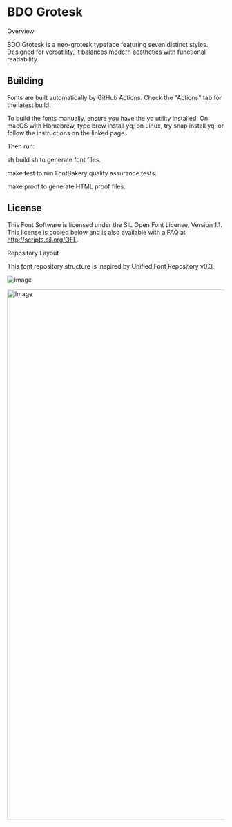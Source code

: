 # BDO Grotesk

Overview

BDO Grotesk is a neo-grotesk typeface featuring seven distinct styles. Designed for versatility, it balances modern aesthetics with functional readability.

## Building

Fonts are built automatically by GitHub Actions. Check the "Actions" tab for the latest build.

To build the fonts manually, ensure you have the yq utility installed. On macOS with Homebrew, type brew install yq; on Linux, try snap install yq; or follow the instructions on the linked page.

Then run:

sh build.sh to generate font files.

make test to run FontBakery quality assurance tests.

make proof to generate HTML proof files.

## License

This Font Software is licensed under the SIL Open Font License, Version 1.1.
This license is copied below and is also available with a FAQ at http://scripts.sil.org/OFL.

Repository Layout

This font repository structure is inspired by Unified Font Repository v0.3.


![Image](https://github.com/user-attachments/assets/7cf8de43-b18e-40b6-9895-57e598e0b105)


<img width="1229" alt="Image" src="https://github.com/user-attachments/assets/fda65ccd-1d61-40d9-9c47-9147969494c9" />
